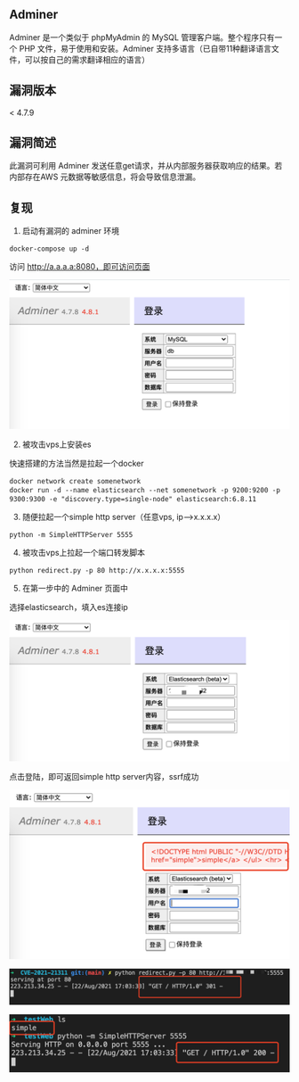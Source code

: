 ## Adminer

Adminer 是一个类似于 phpMyAdmin 的 MySQL 管理客户端。整个程序只有一个 PHP 文件，易于使用和安装。Adminer 支持多语言（已自带11种翻译语言文件，可以按自己的需求翻译相应的语言）

## 漏洞版本

< 4.7.9

## 漏洞简述

此漏洞可利用 Adminer 发送任意get请求，并从内部服务器获取响应的结果。若内部存在AWS 元数据等敏感信息，将会导致信息泄漏。

## 复现

1. 启动有漏洞的 adminer 环境

```
docker-compose up -d
```

访问 http://a.a.a.a:8080，即可访问页面

![1.png](1.png)

2. 被攻击vps上安装es

快速搭建的方法当然是拉起一个docker

```
docker network create somenetwork
docker run -d --name elasticsearch --net somenetwork -p 9200:9200 -p 9300:9300 -e "discovery.type=single-node" elasticsearch:6.8.11
```

3. 随便拉起一个simple http server（任意vps, ip-->x.x.x.x）

```
python -m SimpleHTTPServer 5555
```

4. 被攻击vps上拉起一个端口转发脚本

```
python redirect.py -p 80 http://x.x.x.x:5555
```

5. 在第一步中的 Adminer 页面中

选择elasticsearch，填入es连接ip

![2.png](2.png)

点击登陆，即可返回simple http server内容，ssrf成功

![3.png](3.png)

![4.png](4.png)

![5.png](5.png)
